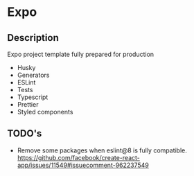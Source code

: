 # Expo

## Description
Expo project  template fully prepared for production

* Husky
* Generators
* ESLint
* Tests
* Typescript
* Prettier
* Styled components


## TODO's

* Remove some packages when eslint@8 is fully compatible. https://github.com/facebook/create-react-app/issues/11549#issuecomment-962237549